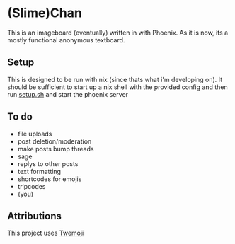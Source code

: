 # (Slime)Chan

This is an imageboard (eventually) written in with Phoenix. As it is now, its a mostly functional anonymous textboard.

## Setup

This is designed to be run with nix (since thats what i'm developing on). It should be sufficient to start up a nix shell with the provided config and then run [setup.sh](/setup.sh) and start the phoenix server

## To do

- file uploads
- post deletion/moderation
- make posts bump threads
- sage
- replys to other posts
- text formatting
- shortcodes for emojis
- tripcodes
- (you)

## Attributions

This project uses [Twemoji](https://twemoji.twitter.com/)
